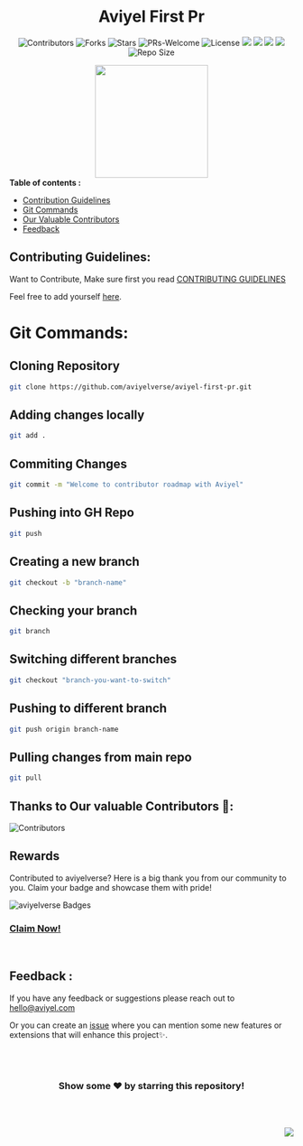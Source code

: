 <h1 align="center"> Aviyel First Pr </h1>

<!-- ------------------------------------------------------------------------------------------------------------------------------------------------------- -->

<div align="center">

![Contributors](https://img.shields.io/github/contributors/aviyelverse/aviyel-first-pr?style=for-the-badge) ![Forks](https://img.shields.io/github/forks/aviyelverse/aviyel-first-pr?style=for-the-badge) ![Stars](https://img.shields.io/github/stars/aviyelverse/aviyel-first-pr?style=for-the-badge) ![PRs-Welcome](https://img.shields.io/badge/PRs-welcome-blue.svg?style=for-the-badge) ![License](https://img.shields.io/github/license/aviyelverse/aviyel-first-pr?style=for-the-badge) ![](https://img.shields.io/github/issues-raw/aviyelverse/aviyel-first-pr?color=green&style=for-the-badge) ![](https://img.shields.io/github/issues-closed/aviyelverse/aviyel-first-pr?style=for-the-badge) ![](https://img.shields.io/github/issues-pr/aviyelverse/aviyel-first-pr?style=for-the-badge) ![](https://img.shields.io/github/issues-pr-closed-raw/aviyelverse/aviyel-first-pr?style=for-the-badge) ![Repo Size](https://img.shields.io/github/repo-size/aviyelverse/aviyel-first-pr?style=for-the-badge)
  
</div>  

<!-- ------------------------------------------------------------------------------------------------------------------------------------------------------- -->

<div align="center">
  
  <img src="https://github.com/gurjeetsinghvirdee/aviyel-first-pr/blob/main/aviyel.svg" width="200" height="200">
  
</div>  

<!-- ------------------------------------------------------------------------------------------------------------------------------------------------------- -->
<!-- TABLE OF CONTENTS --> 

<summary><b> Table of contents :</b></summary>
 
<!-- * <a href="#Overview">Overview</a> -->
* <a href="#Guidelines">Contribution Guidelines</a> 
* <a href="#Git">Git Commands</a>
* <a href="#Contributors">Our Valuable Contributors</a>       
* <a href="#Feedback">Feedback</a>   


<!-- ------------------------------------------------------------------------------------------------------------------------------------------------------- -->

<!-- <div id="Overview">

## Overview:
  


</div>   -->

<div id="Guidelines">
  
## Contributing Guidelines:

Want to Contribute, Make sure first you read [CONTRIBUTING GUIDELINES](./CONTRIBUTING.md)

</div>  

Feel free to add yourself [here](./CONTRIBUTORS.md).

<div id="Git">

# Git Commands:

## Cloning Repository

```bash
git clone https://github.com/aviyelverse/aviyel-first-pr.git
```

## Adding changes locally

```bash
git add .
```

## Commiting Changes

```bash
git commit -m "Welcome to contributor roadmap with Aviyel"
```

## Pushing into GH Repo

```bash
git push
```

## Creating a new branch

```bash
git checkout -b "branch-name"
```

## Checking your branch

```bash
git branch
```

## Switching different branches

```bash
git checkout "branch-you-want-to-switch"
```

## Pushing to different branch

```bash
git push origin branch-name
```

## Pulling changes from main repo

```bash
git pull
```
</div>

<!-- ------------------------------------------------------------------------------------------------------------------------------------------------------- -->

<div id="Contributors"></div>

## Thanks to Our valuable Contributors 💜:

![Contributors](https://contrib.rocks/image?repo=aviyelverse/aviyel-first-pr)

## Rewards
 Contributed to aviyelverse? Here is a big thank you from our community to you.
 Claim your badge and showcase them with pride!

 ![aviyelverse Badges](https://aviyel.com/assets/uploads/rewards/share/project/54/512/share.png)
 ### **[Claim Now!](https://aviyel.com/projects/54/aviyelverse/rewards)**

<br>

<!-- ------------------------------------------------------------------------------------------------------------------------------------------------------- -->

<div id="Feedback"></div>

## Feedback :

If you have any feedback or suggestions please reach out to hello@aviyel.com

  
Or you can create an  <a href="https://github.com/khushi-purwar/aviyel-first-pr/issues">issue</a> where you can mention some new features or extensions that will enhance this project✨.

<!-- ------------------------------------------------------------------------------------------------------------------------------------------------------- -->

<br>
  
<br>

<div align="center">

### Show some ❤️ by starring this repository!


</div>

<br>

<br>

<p align="right"><a href="#top"><img src="https://img.shields.io/badge/-Back%20to%20Top-blueviolet?style=for-the-badge" /></a></p>
